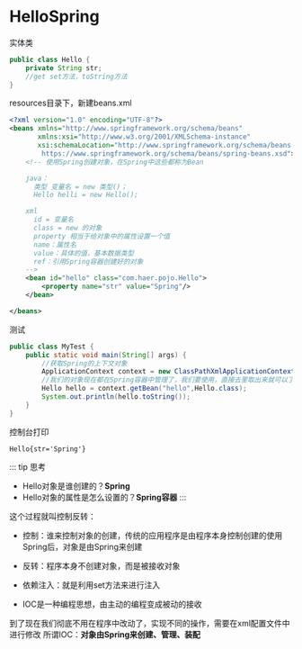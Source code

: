 # HelloSpring

实体类

```java
public class Hello {
    private String str;
    //get set方法，toString方法
}
```

resources目录下，新建beans.xml

```xml
<?xml version="1.0" encoding="UTF-8"?>
<beans xmlns="http://www.springframework.org/schema/beans"
       xmlns:xsi="http://www.w3.org/2001/XMLSchema-instance"
       xsi:schemaLocation="http://www.springframework.org/schema/beans
        https://www.springframework.org/schema/beans/spring-beans.xsd">
    <!-- 使用Spring创建对象，在Spring中这些都称为Bean

    java：
      类型 变量名 = new 类型()；
      Hello helli = new Hello();

    xml
      id = 变量名
      class = new 的对象
      property 相当于给对象中的属性设置一个值
      name：属性名
      value：具体的值，基本数据类型
      ref：引用Spring容器创建好的对象
    -->
    <bean id="hello" class="com.haer.pojo.Hello">
        <property name="str" value="Spring"/>
    </bean>

</beans>
```

测试

```java
public class MyTest {
    public static void main(String[] args) {
        //获取Spring的上下文对象
        ApplicationContext context = new ClassPathXmlApplicationContext("beans.xml");
        //我们的对象现在都在Spring容器中管理了，我们要使用，直接去里取出来就可以了
        Hello hello = context.getBean("hello",Hello.class);
        System.out.println(hello.toString());
    }
}
```

控制台打印

```
Hello{str='Spring'}
```
::: tip 思考
* Hello对象是谁创建的？**Spring**
* Hello对象的属性是怎么设置的？**Spring容器**
:::

这个过程就叫控制反转：

* 控制：谁来控制对象的创建，传统的应用程序是由程序本身控制创建的使用Spring后，对象是由Spring来创建

* 反转：程序本身不创建对象，而是被接收对象

* 依赖注入：就是利用set方法来进行注入

* IOC是一种编程思想，由主动的编程变成被动的接收

到了现在我们彻底不用在程序中改动了，实现不同的操作，需要在xml配置文件中进行修改
所谓IOC：**对象由Spring来创建、管理、装配**
